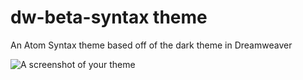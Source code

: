 # dw-beta-syntax theme

An Atom Syntax theme based off of the dark theme in Dreamweaver

![A screenshot of your theme](https://www.dropbox.com/s/a7w6zkdewfhw0sh/dw-beta-theme.gif?dl=0)
